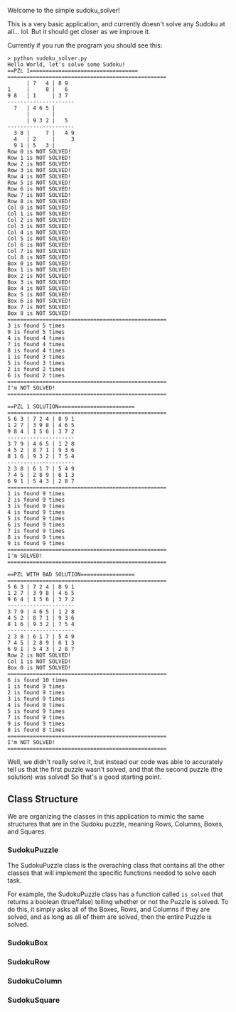 Welcome to the simple sudoku_solver!

This is a very basic application, and currently doesn't solve any Sudoku at all... lol. But it should get closer as we improve it.

Currently if you run the program you should see this:

    > python sudoku_solver.py
    Hello World, let's solve some Sudoku!
    ==PZL 1==================================
    ==================================================
          | 7   4 | 8 9
    1     |     8 |   6
    9 8   | 1     | 3 7
    ---------------------
      7   | 4 6 5 |
          |       |
          | 9 3 2 |   5
    ---------------------
      3 8 |     7 |   4 9
      4   | 2     |     3
      9 1 | 5   3 |
    Row 0 is NOT SOLVED!
    Row 1 is NOT SOLVED!
    Row 2 is NOT SOLVED!
    Row 3 is NOT SOLVED!
    Row 4 is NOT SOLVED!
    Row 5 is NOT SOLVED!
    Row 6 is NOT SOLVED!
    Row 7 is NOT SOLVED!
    Row 8 is NOT SOLVED!
    Col 0 is NOT SOLVED!
    Col 1 is NOT SOLVED!
    Col 2 is NOT SOLVED!
    Col 3 is NOT SOLVED!
    Col 4 is NOT SOLVED!
    Col 5 is NOT SOLVED!
    Col 6 is NOT SOLVED!
    Col 7 is NOT SOLVED!
    Col 8 is NOT SOLVED!
    Box 0 is NOT SOLVED!
    Box 1 is NOT SOLVED!
    Box 2 is NOT SOLVED!
    Box 3 is NOT SOLVED!
    Box 4 is NOT SOLVED!
    Box 5 is NOT SOLVED!
    Box 6 is NOT SOLVED!
    Box 7 is NOT SOLVED!
    Box 8 is NOT SOLVED!
    ==================================================
    3 is found 5 times
    9 is found 5 times
    4 is found 4 times
    7 is found 4 times
    8 is found 4 times
    1 is found 3 times
    5 is found 3 times
    2 is found 2 times
    6 is found 2 times
    ==================================================
    I'm NOT SOLVED!
    ==================================================
    
    ==PZL 1 SOLUTION========================
    ==================================================
    5 6 3 | 7 2 4 | 8 9 1
    1 2 7 | 3 9 8 | 4 6 5
    9 8 4 | 1 5 6 | 3 7 2
    ---------------------
    3 7 9 | 4 6 5 | 1 2 8
    4 5 2 | 8 7 1 | 9 3 6
    8 1 6 | 9 3 2 | 7 5 4
    ---------------------
    2 3 8 | 6 1 7 | 5 4 9
    7 4 5 | 2 8 9 | 6 1 3
    6 9 1 | 5 4 3 | 2 8 7
    ==================================================
    1 is found 9 times
    2 is found 9 times
    3 is found 9 times
    4 is found 9 times
    5 is found 9 times
    6 is found 9 times
    7 is found 9 times
    8 is found 9 times
    9 is found 9 times
    ==================================================
    I'm SOLVED!
    ==================================================
    
    ==PZL WITH BAD SOLUTION=================
    ==================================================
    5 6 3 | 7 2 4 | 8 9 1
    1 2 7 | 3 9 8 | 4 6 5
    9 6 4 | 1 5 6 | 3 7 2
    ---------------------
    3 7 9 | 4 6 5 | 1 2 8
    4 5 2 | 8 7 1 | 9 3 6
    8 1 6 | 9 3 2 | 7 5 4
    ---------------------
    2 3 8 | 6 1 7 | 5 4 9
    7 4 5 | 2 8 9 | 6 1 3
    6 9 1 | 5 4 3 | 2 8 7
    Row 2 is NOT SOLVED!
    Col 1 is NOT SOLVED!
    Box 0 is NOT SOLVED!
    ==================================================
    6 is found 10 times
    1 is found 9 times
    2 is found 9 times
    3 is found 9 times
    4 is found 9 times
    5 is found 9 times
    7 is found 9 times
    9 is found 9 times
    8 is found 8 times
    ==================================================
    I'm NOT SOLVED!
    ==================================================

    

Well, we didn't really solve it, but instead our code was able to accurately tell us that the first puzzle wasn't solved, and that the second puzzle (the solution) was solved! So that's a good starting point.


## Class Structure

We are organizing the classes in this application to mimic the same structures that are in the Sudoku puzzle, meaning Rows, Columns, Boxes, and Squares.

### SudokuPuzzle

The SudokuPuzzle class is the overaching class that contains all the other classes that will implement the specific functions needed to solve each task.  

For example, the SudokuPuzzle class has a function called `is_solved` that returns a boolean (true/false) telling whether or not the Puzzle is solved.  To do this, it simply asks all of the Boxes, Rows, and Columns if they are solved, and as long as all of them are solved, then the entire Puzzle is solved.

### SudokuBox


### SudokuRow


### SudokuColumn


### SudokuSquare
